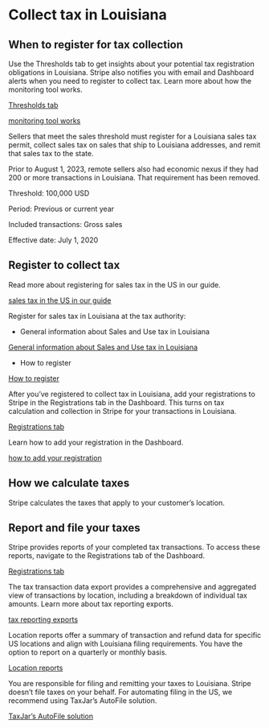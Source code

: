 # Collect tax in Louisiana

## When to register for tax collection

Use the Thresholds tab to get insights about your potential tax registration obligations in Louisiana. Stripe also notifies you with email and Dashboard alerts when you need to register to collect tax. Learn more about how the monitoring tool works.

[Thresholds tab](https://dashboard.stripe.com/tax/thresholds)

[monitoring tool works](/tax/monitoring)

Sellers that meet the sales threshold must register for a Louisiana sales tax permit, collect sales tax on sales that ship to Louisiana addresses, and remit that sales tax to the state.

Prior to August 1, 2023, remote sellers also had economic nexus if they had 200 or more transactions in Louisiana. That requirement has been removed.

Threshold: 100,000 USD

Period: Previous or current year

Included transactions: Gross sales

Effective date: July 1, 2020

## Register to collect tax

Read more about registering for sales tax in the US in our guide.

[sales tax in the US in our guide](https://stripe.com/guides/sales-tax-registration-process-us)

Register for sales tax in Louisiana at the tax authority:

- General information about Sales and Use tax in Louisiana

[General information about Sales and Use tax in Louisiana](https://revenue.louisiana.gov/SalesTax/GeneralSalesAndUseTax)

- How to register

[How to register](https://revenue.louisiana.gov/EServices/LouisianaFileOnlineLinks)

After you’ve registered to collect tax in Louisiana, add your registrations to Stripe in the Registrations tab in the Dashboard. This turns on tax calculation and collection in Stripe for your transactions in Louisiana.

[Registrations tab](https://dashboard.stripe.com/tax/registrations?location=us-la)

Learn how to add your registration in the Dashboard.

[how to add your registration](/tax/registering#track-your-registrations-in-the-tax-dashboard)

## How we calculate taxes

Stripe calculates the taxes that apply to your customer’s location.

## Report and file your taxes

Stripe provides reports of your completed tax transactions. To access these reports, navigate to the Registrations tab of the Dashboard.

[Registrations tab](https://dashboard.stripe.com/tax/registrations)

The tax transaction data export provides a comprehensive and aggregated view of transactions by location, including a breakdown of individual tax amounts. Learn more about tax reporting exports.

[tax reporting exports](/tax/reports#exports)

Location reports offer a summary of transaction and refund data for specific US locations and align with Louisiana filing requirements. You have the option to report on a quarterly or monthly basis.

[Location reports](/tax/reports#us-location-reports)

You are responsible for filing and remitting your taxes to Louisiana. Stripe doesn’t file taxes on your behalf. For automating filing in the US, we recommend using TaxJar’s AutoFile solution.

[TaxJar’s AutoFile solution](https://go.taxjar.com/2021StripeTaxInquiry_LP-01-Request.html)
